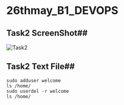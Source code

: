 # 26thmay_B1_DEVOPS



## Task2 ScreenShot##

![Task2](https://user-images.githubusercontent.com/68742521/120132498-11321380-c1e8-11eb-8c93-ad68cc97eff5.png)


## Task2 Text File##


```
sudo adduser welcome
ls /home/
sudo userdel -r welcome
ls /home/
```



